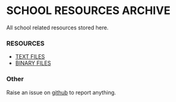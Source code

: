 # SCHOOL RESOURCES ARCHIVE

All school related resources stored here.

### RESOURCES

- [TEXT FILES](./text-files)
- [BINARY FILES](./binary-files)


### Other
Raise an issue on [github](https://github.com/sujaldev/school) to report anything.
